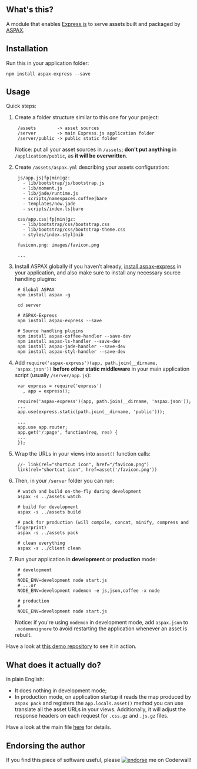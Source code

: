 ## What's this?
A module that enables [Express.js](http://expressjs.com) to serve assets built and packaged by [ASPAX](http://aspax.github.io).

## Installation
Run this in your application folder:

    npm install aspax-express --save

## Usage
Quick steps:

1. Create a folder structure similar to this one for your project:

        /assets        -> asset sources
        /server        -> main Express.js application folder
        /server/public -> public static folder

   Notice: put all your asset sources in `/assets`; **don't put anything** in `/application/public`, as **it will be overwritten**.

2. Create `/assets/aspax.yml` describing your assets configuration:

        js/app.js|fp|min|gz:
          - lib/bootstrap/js/bootstrap.js
          - lib/moment.js
          - lib/jade/runtime.js
          - scripts/namespaces.coffee|bare
          - templates/now.jade
          - scripts/index.ls|bare

        css/app.css|fp|min|gz:
          - lib/bootstrap/css/bootstrap.css
          - lib/bootstrap/css/bootstrap-theme.css
          - styles/index.styl|nib

        favicon.png: images/favicon.png

        ...

3. Install ASPAX globally if you haven’t already, [install aspax-express](#installation) in your application, and also make sure to install any necessary source handling plugins:

        # Global ASPAX
        npm install aspax -g

        cd server

        # ASPAX-Express
        npm install aspax-express --save

        # Source handling plugins
        npm install aspax-coffee-handler --save-dev
        npm install aspax-ls-handler --save-dev
        npm install aspax-jade-handler --save-dev
        npm install aspax-styl-handler --save-dev

4. Add `require('aspax-express')(app, path.join(__dirname, 'aspax.json'))` **before other static middleware** in your main application script (usually `/server/app.js`):

        var express = require('express')
          , app = express();

        require('aspax-express')(app, path.join(__dirname, 'aspax.json'));
        ...
        app.use(express.static(path.join(__dirname, 'public')));

        ...
        app.use app.router;
        app.get('/:page', function(req, res) {
        ...
        });

5. Wrap the URLs in your views into `asset()` function calls:

        //- link(rel="shortcut icon", href="/favicon.png")
        link(rel="shortcut icon", href=asset('/favicon.png'))

6. Then, in your `/server` folder you can run:

        # watch and build on-the-fly during development
        aspax -s ../assets watch

        # build for development
        aspax -s ../assets build

        # pack for production (will compile, concat, minify, compress and fingerprint)
        aspax -s ../assets pack

        # clean everything
        aspax -s ../client clean

7. Run your application in **development** or **production** mode:

        # development
        #
        NODE_ENV=development node start.js
        # ...or
        NODE_ENV=development nodemon -e js,json,coffee -x node

        # production
        #
        NODE_ENV=development node start.js

   Notice: if you're using `nodemon` in development mode, add `aspax.json` to `.nodemonignore` to avoid restarting the application whenever an asset is rebuilt.

Have a look at [this demo repository](https://github.com/icflorescu/aspax-demo) to see it in action.

## What does it **actually** do?
In plain English:

- It does nothing in development mode;
- In production mode, on application startup it reads the map produced by `aspax pack` and registers the `app.locals.asset()` method you can use translate all the asset URLs in your views. Additionally, it will adjust the response headers on each request for `.css.gz` and `.js.gz` files.

Have a look at the main file [here](https://github.com/icflorescu/aspax-express/blob/master/index.js) for details.

## Endorsing the author
If you find this piece of software useful, please [![endorse](https://api.coderwall.com/icflorescu/endorsecount.png)](https://coderwall.com/icflorescu) me on Coderwall!
